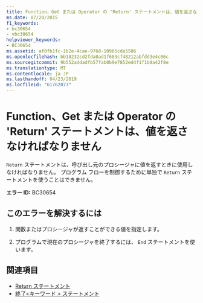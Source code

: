 ```yaml
---
title: Function、Get または Operator の 'Return' ステートメントは、値を返さなければなりません
ms.date: 07/20/2015
f1_keywords:
- bc30654
- vbc30654
helpviewer_keywords:
- BC30654
ms.assetid: af0fb1fc-1b2e-4cae-9768-10965cda5506
ms.openlocfilehash: bb18232cd2fda0ad1f683cf48212abfdd3e4c06c
ms.sourcegitcommit: 9b552addadfb57fab0b9e7852ed4f1f1b8a42f8e
ms.translationtype: MT
ms.contentlocale: ja-JP
ms.lasthandoff: 04/23/2019
ms.locfileid: "61762073"
---
```

# <a name="return-statement-in-a-function-get-or-operator-must-return-a-value"></a>Function、Get または Operator の 'Return' ステートメントは、値を返さなければなりません
`Return` ステートメントは、呼び出し元のプロシージャに値を返すときに使用しなければなりません。 プログラム フローを制御するために単独で `Return` ステートメントを使うことはできません。  
  
 **エラー ID:** BC30654  
  
## <a name="to-correct-this-error"></a>このエラーを解決するには  
  
1. 関数またはプロシージャが返すことができる値を指定します。  
  
2. プログラムで現在のプロシージャを終了するには、 `End` ステートメントを使います。  
  
## <a name="see-also"></a>関連項目

- [Return ステートメント](../../visual-basic/language-reference/statements/return-statement.md)
- [終了\<キーワード > ステートメント](../../visual-basic/language-reference/statements/end-keyword-statement.md)
